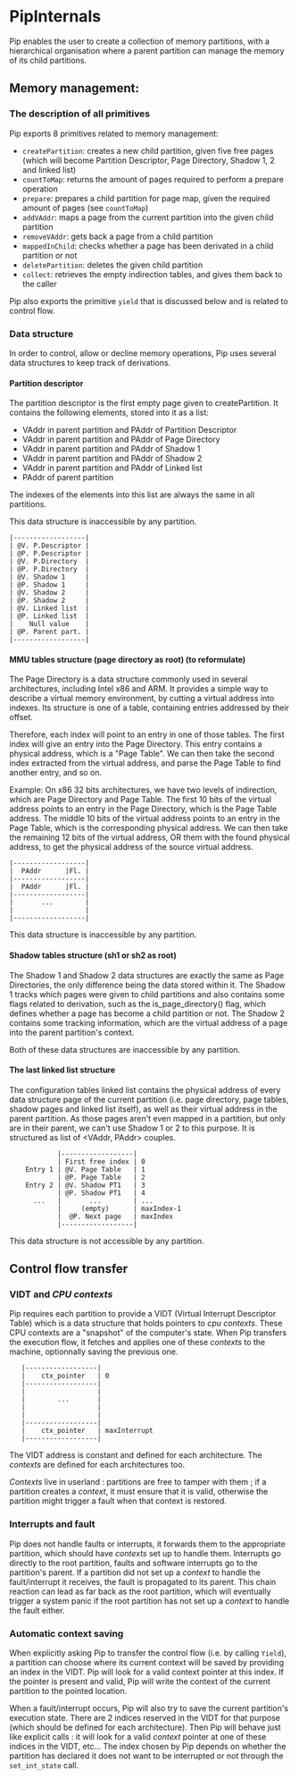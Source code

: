 # PipInternals

Pip enables the user to create a collection of memory partitions, with a
hierarchical organisation where a parent partition can manage the memory
of its child partitions.

## Memory management:

### The description of all primitives

Pip exports 8 primitives related to memory management:

* `createPartition`: creates a new child partition, given five free pages (which
  will become Partition Descriptor, Page Directory, Shadow 1, 2 and linked
  list)
* `countToMap`: returns the amount of pages required to perform a prepare
  operation
* `prepare`: prepares a child partition for page map, given the required amount
  of pages (see `countToMap`)
* `addVAddr`: maps a page from the current partition into the given child
  partition
* `removeVAddr`: gets back a page from a child partition
* `mappedInChild`: checks whether a page has been derivated in a child partition
  or not
* `deletePartition`: deletes the given child partition
* `collect`: retrieves the empty indirection tables, and gives them back to the
  caller

Pip also exports the primitive `yield` that is discussed below and is related
to control flow.

### Data structure

In order to control, allow or decline memory operations, Pip uses several data
structures to keep track of derivations.

#### Partition descriptor

The partition descriptor is the first empty page given to createPartition. It
contains the following elements, stored into it as a list:

* VAddr in parent partition and PAddr of Partition Descriptor
* VAddr in parent partition and PAddr of Page Directory
* VAddr in parent partition and PAddr of Shadow 1
* VAddr in parent partition and PAddr of Shadow 2
* VAddr in parent partition and PAddr of Linked list
* PAddr of parent partition

The indexes of the elements into this list are always the same in all
partitions.

This data structure is inaccessible by any partition.

    |------------------|
    | @V. P.Descriptor |
    | @P. P.Descriptor |
    | @V. P.Directory  |
    | @P. P.Directory  |
    | @V. Shadow 1     |
    | @P. Shadow 1     |
    | @V. Shadow 2     |
    | @P. Shadow 2     |
    | @V. Linked list  |
    | @P. Linked list  |
    |    Null value    |
    | @P. Parent part. |
    |------------------|

#### MMU tables structure (page directory as root) (to reformulate)

The Page Directory is a data structure commonly used in several architectures,
including Intel x86 and ARM. It provides a simple way to describe a virtual
memory environment, by cutting a virtual address into indexes. Its structure is
one of a table, containing entries addressed by their offset.

Therefore, each index will point to an entry in one of those tables. The first
index will give an entry into the Page Directory. This entry contains a physical
address, which is a "Page Table". We can then take the second index extracted
from the virtual address, and parse the Page Table to find another entry, and so
on.

Example: On x86 32 bits architectures, we have two levels of indirection, which
are Page Directory and Page Table. The first 10 bits of the virtual address
points to an entry in the Page Directory, which is the Page Table address. The
middle 10 bits of the virtual address points to an entry in the Page Table,
which is the corresponding physical address. We can then take the remaining 12
bits of the virtual address, OR them with the found physical address, to get the
physical address of the source virtual address.

    |------------------|
    |  PAddr      |Fl. |
    |------------------|
    |  PAddr      |Fl. |
    |------------------|
    |       ...        |
    |                  |
    |------------------|

This data structure is inaccessible by any partition.

#### Shadow tables structure (sh1 or sh2 as root)

The Shadow 1 and Shadow 2 data structures are exactly the same as Page
Directories, the only difference being the data stored within it. The Shadow 1
tracks which pages were given to child partitions and also
contains some flags related to derivation, such as the is_page_directory() flag,
which defines whether a page has become a child partition or not. The Shadow 2
contains some tracking information, which are the virtual address of a page into
the parent partition's context.

Both of these data structures are inaccessible by any partition.

#### The last linked list structure

The configuration tables linked list contains the physical address of every data
structure page of the current partition (i.e. page directory, page tables,
shadow pages and linked list itself), as well as their virtual address in the
parent partition. As those pages aren't even mapped in a partition, but only are
in their parent, we can't use Shadow 1 or 2 to this purpose. It is structured as
list of <VAddr, PAddr> couples.

```
            |------------------|
            | First free index | 0
    Entry 1 | @V. Page Table   | 1
            | @P. Page Table   | 2
    Entry 2 | @V. Shadow PT1   | 3
            | @P. Shadow PT1   | 4
      ...   |       ...        | ...
            |     (empty)      | maxIndex-1 
            |  @P. Next page   | maxIndex 
            |------------------|
```

This data structure is not accessible by any partition.

## Control flow transfer

### VIDT and *CPU contexts*

Pip requires each partition to provide a VIDT (Virtual Interrupt Descriptor Table) which is a data structure that holds pointers to *cpu contexts*. These CPU contexts are a "snapshot" of the computer's state. When Pip transfers the execution flow, it fetches and applies one of these *contexts* to the machine, optionnally saving the previous one.

```
   |------------------|
   |    ctx_pointer   | 0
   |------------------| 
   |                  |
   |        ...       |
   |                  |
   |                  |
   |------------------|
   |    ctx_pointer   | maxInterrupt
   |------------------|
```

The VIDT address is constant and defined for each architecture. The *contexts* are defined for each architectures too.

*Contexts* live in userland : partitions are free to tamper with them ; if a partition creates a *context*, it must ensure that it is valid, otherwise the partition might trigger a fault when that context is restored.

### Interrupts and fault

Pip does not handle faults or interrupts, it forwards them to the appropriate partition, which should have *contexts* set up to handle them. Interrupts go directly to the root partition, faults and software interrupts go to the partition's parent. If a partition did not set up a *context* to handle the fault/interrupt it receives, the fault is propagated to its parent. This chain reaction can lead as far back as the root partition, which will eventually trigger a system panic if the root partition has not set up a *context* to handle the fault either.

### Automatic context saving

When explicitly asking Pip to transfer the control flow (i.e. by calling `Yield`), a partition can choose where its current context will be saved by providing an index in the VIDT. Pip will look for a valid context pointer at this index. If the pointer is present and valid, Pip will write the context of the current partition to the pointed location.

When a fault/interrupt occurs, Pip will also try to save the current partition's execution state. There are 2 indices reserved in the VIDT for that purpose (which should be defined for each architecture). Then Pip will behave just like explicit calls : it will look for a valid *context* pointer at one of these indices in the VIDT, etc... The index chosen by Pip depends on whether the partition has declared it does not want to be interrupted or not through the `set_int_state` call.
